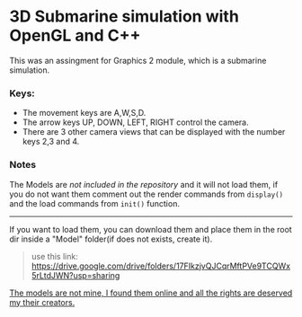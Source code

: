 # 3D Submarine simulation with OpenGL and C++

This was an assingment for Graphics 2 module, which is a submarine simulation.

### Keys:
* The movement keys are A,W,S,D.
* The arrow keys UP, DOWN, LEFT, RIGHT control the camera.
* There are 3 other camera views that can be displayed with the number keys 2,3 and 4.

### Notes
The Models are <em>not included in the repository</em> and it will not load them, if you do not want them comment out the render commands from ```display()``` and the load commands from ```init()``` function.

---

If you want to load them, you can download them and place them in the root dir inside a "Model" folder(if does not exists, create it).
> use this link: https://drive.google.com/drive/folders/17FIkzjvQJCqrMftPVe9TCQWx5rLtdJWN?usp=sharing
    
    
    
<ins>The models are not mine, I found them online and all the rights are deserved my their creators.</ins>
